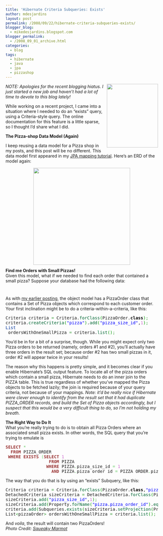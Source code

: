 ```yaml
---
title: 'Hibernate Criteria Subqueries: Exists'
author: mdesjardins
layout: post
permalink: /2008/09/22/hibernate-criteria-subqueries-exists/
blogger_blog:
  - mikedesjardins.blogspot.com
blogger_permalink:
  - /2008_09_01_archive.html
categories:
  - blog
tags:
  - hibernate
  - java
  - jpa
  - pizzashop
---
```

<a href="http://mikedesjardins.us/blog/uploaded_images/national-pizza-shop-718025.jpg" onblur="try {parent.deselectBloggerImageGracefully();} catch(e) {}"><img style="margin: 0pt 0pt 10px 10px; float: right; cursor: pointer; width: 169px; height: 210px;" src="http://mikedesjardins.net/uploaded_images/national-pizza-shop-718008.jpg" border="0" alt="" /></a><span style="font-style: italic;">NOTE: Apologies for the recent blogging hiatus. I just started a new job and haven&#8217;t had a lot of time to devote to this blog lately!</span>

While working on a recent project, I came into a situation where I needed to do an &#8220;exists&#8221; query, using a Criteria-style query. The online documentation for this feature is a little sparse, so I thought I&#8217;d share what I did.

<span style="font-weight: bold;">The Pizza-shop Data Model (Again)</span>

<div style="text-align: left;">
  I keep reusing a data model for a Pizza shop in my posts, and this post will be no different. This data model first appeared in my <a href="http://mikedesjardins.us/blog/2008/01/new-jpa-tutorial-pizza-shop.html">JPA mapping tutorial</a>. Here&#8217;s an ERD of the model again:
</div>

<a href="http://mikedesjardins.net/uploaded_images/pizza-erd-737223.jpg" onblur="try {parent.deselectBloggerImageGracefully();} catch(e) {}"><img style="margin: 0px auto 10px; display: block; text-align: center; cursor: pointer; width: 320px;" src="http://mikedesjardins.net/blog/uploaded_images/pizza-erd-737223.jpg" border="0" alt="" /></a><span style="font-weight: bold;">Find me Orders with Small Pizzas!</span>  
Given this model, what if we needed to find each order that contained a small pizza? Suppose your database had the following data:

<a href="http://mikedesjardins.net/uploaded_images/table-752077.jpg" onblur="try {parent.deselectBloggerImageGracefully();} catch(e) {}"><img style="margin: 0px auto 10px; display: block; text-align: center; cursor: pointer;" src="http://mikedesjardins.net/uploaded_images/table-752035.jpg" border="0" alt="" /></a>  
As with [my earlier posting][1], the object model has a PizzaOrder class that contains a Set of Pizza objects which correspond to each customer order. Your first inclination might be to do a criteria-within-a-criteria, like this:

<div class="wp_syntax">
  <div class="code">
    <pre class="java" style="font-family:monospace;">Criteria criteria <span style="color: #339933;">=</span> Criteria.<span style="color: #006633;">forClass</span><span style="color: #009900;">&#40;</span>PizzaOrder.<span style="color: #000000; font-weight: bold;">class</span><span style="color: #009900;">&#41;</span><span style="color: #339933;">;</span>
criteria.<span style="color: #006633;">createCriteria</span><span style="color: #009900;">&#40;</span><span style="color: #0000ff;">"pizza"</span><span style="color: #009900;">&#41;</span>.<span style="color: #006633;">add</span><span style="color: #009900;">&#40;</span><span style="color: #0000ff;">"pizza_size_id"</span>,<span style="color: #cc66cc;">1</span><span style="color: #009900;">&#41;</span><span style="color: #339933;">;</span>
<span style="color: #003399;">List</span>
 ordersWithOneSmallPizza <span style="color: #339933;">=</span> criteria.<span style="color: #006633;">list</span><span style="color: #009900;">&#40;</span><span style="color: #009900;">&#41;</span><span style="color: #339933;">;</span></pre>
  </div>
</div>

You&#8217;d be in for a bit of a surprise, though. While you might expect only two Pizza orders to be returned (namely, orders #1 and #2), you&#8217;ll actually have three orders in the result set; because order #2 has two small pizzas in it, order #2 will appear twice in your results!

The reason why this happens is pretty simple, and it becomes clear if you enable Hibernate&#8217;s SQL output feature. To locate all of the pizza orders which contain a small pizza, Hibernate needs to do an inner join to the PIZZA table. This is true regardless of whether you&#8217;ve mapped the Pizza objects to be fetched lazily; the join is required because of your query criteria, not because of your mappings. <span style="font-style: italic;">Note: it&#8217;d be really nice if Hibernate were clever enough to identify from the result set that it had duplicate PIZZA_ORDER records, and build the Set of Pizza objects accordingly, but I suspect that this would be a very difficult thing to do, so I&#8217;m not holding my breath.</span>

<span style="font-weight: bold;">The Right Way to Do It</span>  
What you&#8217;re really trying to do is to obtain all Pizza Orders where an associated small pizza exists. In other words, the SQL query that you&#8217;re trying to emulate is

<div class="wp_syntax">
  <div class="code">
    <pre class="sql" style="font-family:monospace;"><span style="color: #993333; font-weight: bold;">SELECT</span> <span style="color: #66cc66;">*</span>
  <span style="color: #993333; font-weight: bold;">FROM</span> PIZZA_ORDER
 <span style="color: #993333; font-weight: bold;">WHERE</span> <span style="color: #993333; font-weight: bold;">EXISTS</span> <span style="color: #66cc66;">&#40;</span><span style="color: #993333; font-weight: bold;">SELECT</span> <span style="color: #cc66cc;">1</span>
                 <span style="color: #993333; font-weight: bold;">FROM</span> PIZZA
                <span style="color: #993333; font-weight: bold;">WHERE</span> PIZZA<span style="color: #66cc66;">.</span>pizza_size_id <span style="color: #66cc66;">=</span> <span style="color: #cc66cc;">1</span>
                  <span style="color: #993333; font-weight: bold;">AND</span> PIZZA<span style="color: #66cc66;">.</span>pizza_order_id <span style="color: #66cc66;">=</span> PIZZA_ORDER<span style="color: #66cc66;">.</span>pizza_order_id<span style="color: #66cc66;">&#41;</span></pre>
  </div>
</div>

The way that you do that is by using an &#8220;exists&#8221; Subquery, like this:

<div class="wp_syntax">
  <div class="code">
    <pre class="java" style="font-family:monospace;">Criteria criteria <span style="color: #339933;">=</span> Criteria.<span style="color: #006633;">forClass</span><span style="color: #009900;">&#40;</span>PizzaOrder.<span style="color: #000000; font-weight: bold;">class</span>,<span style="color: #0000ff;">"pizzaOrder"</span><span style="color: #009900;">&#41;</span><span style="color: #339933;">;</span>
DetachedCriteria sizeCriteria <span style="color: #339933;">=</span> DetachedCriteria.<span style="color: #006633;">forClass</span><span style="color: #009900;">&#40;</span>Pizza.<span style="color: #000000; font-weight: bold;">class</span>,<span style="color: #0000ff;">"pizza"</span><span style="color: #009900;">&#41;</span><span style="color: #339933;">;</span>
sizeCriteria.<span style="color: #006633;">add</span><span style="color: #009900;">&#40;</span><span style="color: #0000ff;">"pizza_size_id"</span>,<span style="color: #cc66cc;">1</span><span style="color: #009900;">&#41;</span><span style="color: #339933;">;</span>
sizeCriteria.<span style="color: #006633;">add</span><span style="color: #009900;">&#40;</span>Property.<span style="color: #006633;">forName</span><span style="color: #009900;">&#40;</span><span style="color: #0000ff;">"pizza.pizza_order_id"</span><span style="color: #009900;">&#41;</span>.<span style="color: #006633;">eqProperty</span><span style="color: #009900;">&#40;</span><span style="color: #0000ff;">"pizzaOrder.pizza_order_id"</span><span style="color: #009900;">&#41;</span><span style="color: #009900;">&#41;</span><span style="color: #339933;">;</span>
criteria.<span style="color: #006633;">add</span><span style="color: #009900;">&#40;</span>Subqueries.<span style="color: #006633;">exists</span><span style="color: #009900;">&#40;</span>sizeCriteria.<span style="color: #006633;">setProjection</span><span style="color: #009900;">&#40;</span>Projections.<span style="color: #006633;">property</span><span style="color: #009900;">&#40;</span><span style="color: #0000ff;">"pizza.id"</span><span style="color: #009900;">&#41;</span><span style="color: #009900;">&#41;</span><span style="color: #009900;">&#41;</span><span style="color: #009900;">&#41;</span><span style="color: #339933;">;</span>
List<span style="color: #339933;">&lt;</span>pizzaOrder<span style="color: #339933;">&gt;</span> ordersWithOneSmallPizza <span style="color: #339933;">=</span> criteria.<span style="color: #006633;">list</span><span style="color: #009900;">&#40;</span><span style="color: #009900;">&#41;</span><span style="color: #339933;">;</span></pre>
  </div>
</div>

And <span style="font-style: italic;">voila</span>, the result will contain two PizzaOrders!  
<span style="font-style: italic;">Photo Credit: </span>[<span style="font-style: italic;">Squeaky Marmot</span>][2]

 [1]: http://mikedesjardins.net/blog/2008/01/new-jpa-tutorial-pizza-shop.html
 [2]: http://flickr.com/people/squeakymarmot/